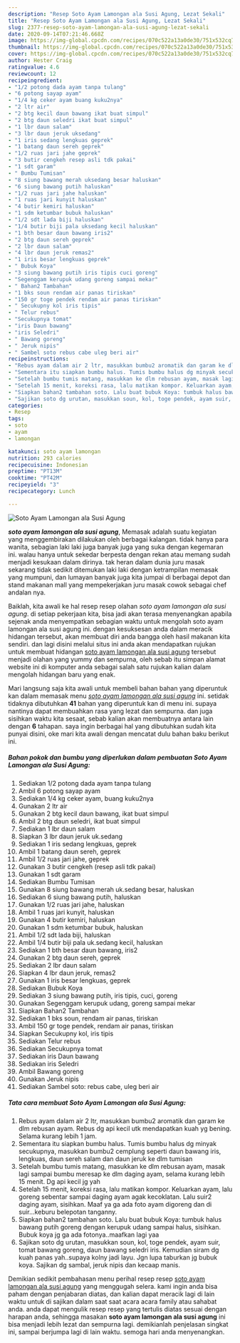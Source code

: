 ```yaml
---
description: "Resep Soto Ayam Lamongan ala Susi Agung, Lezat Sekali"
title: "Resep Soto Ayam Lamongan ala Susi Agung, Lezat Sekali"
slug: 2377-resep-soto-ayam-lamongan-ala-susi-agung-lezat-sekali
date: 2020-09-14T07:21:46.668Z
image: https://img-global.cpcdn.com/recipes/070c522a13a0de30/751x532cq70/soto-ayam-lamongan-ala-susi-agung-foto-resep-utama.jpg
thumbnail: https://img-global.cpcdn.com/recipes/070c522a13a0de30/751x532cq70/soto-ayam-lamongan-ala-susi-agung-foto-resep-utama.jpg
cover: https://img-global.cpcdn.com/recipes/070c522a13a0de30/751x532cq70/soto-ayam-lamongan-ala-susi-agung-foto-resep-utama.jpg
author: Hester Craig
ratingvalue: 4.6
reviewcount: 12
recipeingredient:
- "1/2 potong dada ayam tanpa tulang"
- "6 potong sayap ayam"
- "1/4 kg ceker ayam buang kuku2nya"
- "2 ltr air"
- "2 btg kecil daun bawang ikat buat simpul"
- "2 btg daun seledri ikat buat simpul"
- "1 lbr daun salam"
- "3 lbr daun jeruk uksedang"
- "1 iris sedang lengkuas geprek"
- "1 batang daun sereh geprek"
- "1/2 ruas jari jahe geprek"
- "3 butir cengkeh resep asli tdk pakai"
- "1 sdt garam"
- " Bumbu Tumisan"
- "8 siung bawang merah uksedang besar haluskan"
- "6 siung bawang putih haluskan"
- "1/2 ruas jari jahe haluskan"
- "1 ruas jari kunyit haluskan"
- "4 butir kemiri haluskan"
- "1 sdm ketumbar bubuk haluskan"
- "1/2 sdt lada biji haluskan"
- "1/4 butir biji pala uksedang kecil haluskan"
- "1 bth besar daun bawang iris2"
- "2 btg daun sereh geprek"
- "2 lbr daun salam"
- "4 lbr daun jeruk remas2"
- "1 iris besar lengkuas geprek"
- " Bubuk Koya"
- "3 siung bawang putih iris tipis cuci goreng"
- "Segenggam kerupuk udang goreng sampai mekar"
- " Bahan2 Tambahan"
- "1 bks soun rendam air panas tiriskan"
- "150 gr toge pendek rendam air panas tiriskan"
- " Secukupny kol iris tipis"
- " Telur rebus"
- "Secukupnya tomat"
- "iris Daun bawang"
- "iris Seledri"
- " Bawang goreng"
- " Jeruk nipis"
- " Sambel soto rebus cabe uleg beri air"
recipeinstructions:
- "Rebus ayam dalam air 2 ltr, masukkan bumbu2 aromatik dan garam ke dlm rebusan ayam. Rebus dg api kecil utk mendapatkan kuah yg bening. Selama kurang lebih 1 jam."
- "Sementara itu siapkan bumbu halus. Tumis bumbu halus dg minyak secukupnya, masukkan bumbu2 cemplung seperti daun bawang iris, lengkuas, daun sereh salam dan daun jeruk ke dlm tumisan"
- "Setelah bumbu tumis matang, masukkan ke dlm rebusan ayam, masak lagi sampai bumbu meresap ke dlm daging ayam, selama kurang lebih 15 menit. Dg api kecil jg yah"
- "Setelah 15 menit, koreksi rasa, lalu matikan kompor. Keluarkan ayam, lalu goreng sebentar sampai daging ayam agak kecoklatan. Lalu suir2 daging ayam, sisihkan. Maaf ya ga ada foto ayam digoreng dan di suir...keburu belepotan tanganny."
- "Siapkan bahan2 tambahan soto. Lalu buat bubuk Koya: tumbuk halus bawang putih goreng dengan kerupuk udang sampai halus, sisihkan. Bubuk koya jg ga ada fotonya..maafkan lagi yaa"
- "Sajikan soto dg urutan, masukkan soun, kol, toge pendek, ayam suir, tomat bawang goreng, daun bawang seledri iris. Kemudian siram dg kuah panas yah..supaya kolny jadi layu. Jgn lupa taburkan jg bubuk koya. Sajikan dg sambal, jeruk nipis dan kecaap manis."
categories:
- Resep
tags:
- soto
- ayam
- lamongan

katakunci: soto ayam lamongan 
nutrition: 293 calories
recipecuisine: Indonesian
preptime: "PT13M"
cooktime: "PT42M"
recipeyield: "3"
recipecategory: Lunch

---
```



![Soto Ayam Lamongan ala Susi Agung](https://img-global.cpcdn.com/recipes/070c522a13a0de30/751x532cq70/soto-ayam-lamongan-ala-susi-agung-foto-resep-utama.jpg)

<b><i>soto ayam lamongan ala susi agung</i></b>, Memasak adalah suatu kegiatan yang menggembirakan dilakukan oleh berbagai kalangan. tidak hanya para wanita, sebagian laki laki juga banyak juga yang suka dengan kegemaran ini. walau hanya untuk sekedar berpesta dengan rekan atau memang sudah menjadi kesukaan dalam dirinya. tak heran dalam dunia juru masak sekarang tidak sedikit ditemukan laki laki dengan ketrampilan memasak yang mumpuni, dan lumayan banyak juga kita jumpai di berbagai depot dan stand makanan mall yang mempekerjakan juru masak cowok sebagai chef andalan nya.



Baiklah, kita awali ke hal resep resep olahan <i>soto ayam lamongan ala susi agung</i>. di setiap pekerjaan kita, bisa jadi akan terasa menyenangkan apabila sejenak anda menyempatkan sebagian waktu untuk mengolah soto ayam lamongan ala susi agung ini. dengan kesuksesan anda dalam meracik hidangan tersebut, akan membuat diri anda bangga oleh hasil makanan kita sendiri. dan lagi disini melalui situs ini anda akan mendapatkan rujukan untuk membuat hidangan <u>soto ayam lamongan ala susi agung</u> tersebut menjadi olahan yang yummy dan sempurna, oleh sebab itu simpan alamat website ini di komputer anda sebagai salah satu rujukan kalian dalam mengolah hidangan baru yang enak.


Mari langsung saja kita awali untuk membeli bahan bahan yang diperuntuk kan dalam memasak menu <u><i>soto ayam lamongan ala susi agung</i></u> ini. setidak tidaknya dibutuhkan <b>41</b> bahan yang diperuntuk kan di menu ini. supaya nantinya dapat membuahkan rasa yang lezat dan sempurna. dan juga sisihkan waktu kita sesaat, sebab kalian akan membuatnya antara lain dengan <b>6</b> tahapan. saya ingin berbagai hal yang dibutuhkan sudah kita punyai disini, oke mari kita awali dengan mencatat dulu bahan baku berikut ini.

<!--inarticleads1-->

##### Bahan pokok dan bumbu yang diperlukan dalam pembuatan Soto Ayam Lamongan ala Susi Agung:

1. Sediakan 1/2 potong dada ayam tanpa tulang
1. Ambil 6 potong sayap ayam
1. Sediakan 1/4 kg ceker ayam, buang kuku2nya
1. Gunakan 2 ltr air
1. Gunakan 2 btg kecil daun bawang, ikat buat simpul
1. Ambil 2 btg daun seledri, ikat buat simpul
1. Sediakan 1 lbr daun salam
1. Siapkan 3 lbr daun jeruk uk.sedang
1. Sediakan 1 iris sedang lengkuas, geprek
1. Ambil 1 batang daun sereh, geprek
1. Ambil 1/2 ruas jari jahe, geprek
1. Gunakan 3 butir cengkeh (resep asli tdk pakai)
1. Gunakan 1 sdt garam
1. Sediakan  Bumbu Tumisan
1. Gunakan 8 siung bawang merah uk.sedang besar, haluskan
1. Sediakan 6 siung bawang putih, haluskan
1. Gunakan 1/2 ruas jari jahe, haluskan
1. Ambil 1 ruas jari kunyit, haluskan
1. Gunakan 4 butir kemiri, haluskan
1. Gunakan 1 sdm ketumbar bubuk, haluskan
1. Ambil 1/2 sdt lada biji, haluskan
1. Ambil 1/4 butir biji pala uk.sedang kecil, haluskan
1. Sediakan 1 bth besar daun bawang, iris2
1. Gunakan 2 btg daun sereh, geprek
1. Sediakan 2 lbr daun salam
1. Siapkan 4 lbr daun jeruk, remas2
1. Gunakan 1 iris besar lengkuas, geprek
1. Sediakan  Bubuk Koya
1. Sediakan 3 siung bawang putih, iris tipis, cuci, goreng
1. Gunakan Segenggam kerupuk udang, goreng sampai mekar
1. Siapkan  Bahan2 Tambahan
1. Sediakan 1 bks soun, rendam air panas, tiriskan
1. Ambil 150 gr toge pendek, rendam air panas, tiriskan
1. Siapkan  Secukupny kol, iris tipis
1. Sediakan  Telur rebus
1. Sediakan Secukupnya tomat
1. Sediakan iris Daun bawang
1. Sediakan iris Seledri
1. Ambil  Bawang goreng
1. Gunakan  Jeruk nipis
1. Sediakan  Sambel soto: rebus cabe, uleg beri air




<!--inarticleads2-->

##### Tata cara membuat Soto Ayam Lamongan ala Susi Agung:

1. Rebus ayam dalam air 2 ltr, masukkan bumbu2 aromatik dan garam ke dlm rebusan ayam. Rebus dg api kecil utk mendapatkan kuah yg bening. Selama kurang lebih 1 jam.
1. Sementara itu siapkan bumbu halus. Tumis bumbu halus dg minyak secukupnya, masukkan bumbu2 cemplung seperti daun bawang iris, lengkuas, daun sereh salam dan daun jeruk ke dlm tumisan
1. Setelah bumbu tumis matang, masukkan ke dlm rebusan ayam, masak lagi sampai bumbu meresap ke dlm daging ayam, selama kurang lebih 15 menit. Dg api kecil jg yah
1. Setelah 15 menit, koreksi rasa, lalu matikan kompor. Keluarkan ayam, lalu goreng sebentar sampai daging ayam agak kecoklatan. Lalu suir2 daging ayam, sisihkan. Maaf ya ga ada foto ayam digoreng dan di suir...keburu belepotan tanganny.
1. Siapkan bahan2 tambahan soto. Lalu buat bubuk Koya: tumbuk halus bawang putih goreng dengan kerupuk udang sampai halus, sisihkan. Bubuk koya jg ga ada fotonya..maafkan lagi yaa
1. Sajikan soto dg urutan, masukkan soun, kol, toge pendek, ayam suir, tomat bawang goreng, daun bawang seledri iris. Kemudian siram dg kuah panas yah..supaya kolny jadi layu. Jgn lupa taburkan jg bubuk koya. Sajikan dg sambal, jeruk nipis dan kecaap manis.




Demikian sedikit pembahasan menu perihal resep resep <u>soto ayam lamongan ala susi agung</u> yang menggugah selera. kami ingin anda bisa paham dengan penjabaran diatas, dan kalian dapat meracik lagi di lain waktu untuk di sajikan dalam saat saat acara acara family atau sahabat anda. anda dapat mengulik resep resep yang tertulis diatas sesuai dengan harapan anda, sehingga masakan <b>soto ayam lamongan ala susi agung</b> ini bisa menjadi lebih lezat dan sempurna lagi. demikianlah penjelasan singkat ini, sampai berjumpa lagi di lain waktu. semoga hari anda menyenangkan.
